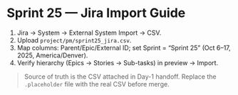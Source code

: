 # Sprint 25 — Jira Import Guide

1. Jira → System → External System Import → CSV.
2. Upload `project/pm/sprint25_jira.csv`.
3. Map columns: Parent/Epic/External ID; set Sprint = “Sprint 25” (Oct 6–17, 2025, America/Denver).
4. Verify hierarchy (Epics → Stories → Sub-tasks) in preview → Import.

> Source of truth is the CSV attached in Day-1 handoff. Replace the `.placeholder` file with the real CSV before merge.
